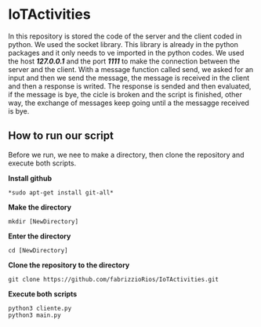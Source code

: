 # IoTActivities

In this repository is stored the code of the server and the client coded in python. We used the socket library. This library is already in the python packages and it only needs to ve imported in the python codes.
We used the host ***127.0.0.1*** and the port ***1111*** to make the connection between the server and the client. With a message function called send, we asked for an input and then we send the message, the message is received in the client and then a response is writed. 
The response is sended and then evaluated, if the message is bye, the cicle is broken and the script is finished, other way, the exchange of messages keep going until a the messagge received is bye.

## How to run our script

Before we run, we nee to make a directory, then clone the repository and execute both scripts. 

**Install github**

    *sudo apt-get install git-all*

**Make the directory**

    mkdir [NewDirectory]

**Enter the directory** 

    cd [NewDirectory]

**Clone the repository to the directory**

    git clone https://github.com/fabrizzioRios/IoTActivities.git

**Execute both scripts**

    python3 cliente.py
    python3 main.py
